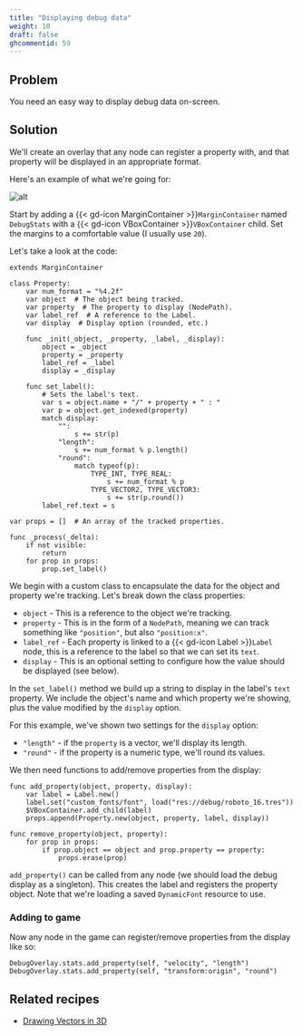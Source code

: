 ```yaml
---
title: "Displaying debug data"
weight: 10
draft: false
ghcommentid: 59
---
```


## Problem

You need an easy way to display debug data on-screen.

## Solution

We'll create an overlay that any node can register a property with, and that property will be displayed in an appropriate format.

Here's an example of what we're going for:

![alt](/3.x/img/debug_stats_01.png)

Start by adding a {{< gd-icon MarginContainer >}}`MarginContainer` named `DebugStats` with a {{< gd-icon VBoxContainer >}}`VBoxContainer` child. Set the margins to a comfortable value (I usually use `20`).

Let's take a look at the code:

```gdscript
extends MarginContainer

class Property:
    var num_format = "%4.2f"
    var object  # The object being tracked.
    var property  # The property to display (NodePath).
    var label_ref  # A reference to the Label.
    var display  # Display option (rounded, etc.)

    func _init(_object, _property, _label, _display):
        object = _object
        property = _property
        label_ref = _label
        display = _display

    func set_label():
        # Sets the label's text.
        var s = object.name + "/" + property + " : "
        var p = object.get_indexed(property)
        match display:
            "":
                s += str(p)
            "length":
                s += num_format % p.length()
            "round":
                match typeof(p):
                    TYPE_INT, TYPE_REAL:
                        s += num_format % p
                    TYPE_VECTOR2, TYPE_VECTOR3:
                        s += str(p.round())
        label_ref.text = s

var props = []  # An array of the tracked properties.

func _process(_delta):
    if not visible:
        return
    for prop in props:
        prop.set_label()
```

We begin with a custom class to encapsulate the data for the object and property we're tracking. Let's break down the class properties:

* `object` - This is a reference to the object we're tracking.
* `property` - This is in the form of a `NodePath`, meaning we can track something like `"position"`, but also `"position:x"`.
* `label_ref` - Each property is linked to a {{< gd-icon Label >}}`Label` node, this is a reference to the label so that we can set its `text`.
* `display` - This is an optional setting to configure how the value should be displayed (see below).

In the `set_label()` method we build up a string to display in the label's `text` property. We include the object's name and which property we're showing, plus the value modified by the `display` option.

For this example, we've shown two settings for the `display` option:

* `"length"` - if the `property` is a vector, we'll display its length.
* `"round"` - if the property is a numeric type, we'll round its values.

We then need functions to add/remove properties from the display:

```gdscript
func add_property(object, property, display):
    var label = Label.new()
    label.set("custom_fonts/font", load("res://debug/roboto_16.tres"))
    $VBoxContainer.add_child(label)
    props.append(Property.new(object, property, label, display))

func remove_property(object, property):
    for prop in props:
        if prop.object == object and prop.property == property:
            props.erase(prop)
```

`add_property()` can be called from any node (we should load the debug display as a singleton). This creates the label and registers the property object. Note that we're loading a saved `DynamicFont` resource to use.

### Adding to game

Now any node in the game can register/remove properties from the display like so:

```gdscript
DebugOverlay.stats.add_property(self, "velocity", "length")
DebugOverlay.stats.add_property(self, "transform:origin", "round")
```

## Related recipes

- [Drawing Vectors in 3D](/3.x/3d/debug_overlay)
